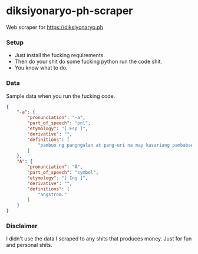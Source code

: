 # diksiyonaryo-ph-scraper
Web scraper for https://diksiyonaryo.ph

### Setup
* Just install the fucking requirements.
* Then do your shit do some fucking python run the code shit.
* You know what to do.

### Data
Sample data when you run the fucking code.
```json
{
    "-a": {
        "pronunciation": "-a",
        "part_of_speech": "pnl",
        "etymology": "[ Esp ]",
        "derivative": "",
        "definitions": [
            "pambuo ng pangngalan at pang-uri na may kasariang pambabae,"
        ]
    },
    "A": {
        "pronunciation": "Å",
        "part_of_speech": "symbol",
        "etymology": "[ Ing ]",
        "derivative": "",
        "definitions": [
            "angstrom."
        ]
    }
}
```

### Disclaimer
I didn't use the data I scraped to any shits that produces money. Just for fun and personal shits.
